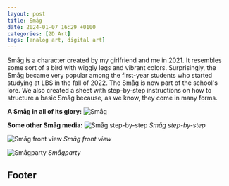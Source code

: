 ```yaml
---
layout: post
title: Småg
date: 2024-01-07 16:29 +0100
categories: [2D Art]
tags: [analog art, digital art]
---
```


Småg is a character created by my girlfriend and me in 2021. It resembles some sort of a bird with wiggly legs and vibrant colors. Surprisingly, the Småg became very popular among the first-year students who started studying at LBS in the fall of 2022. The Småg is now part of the school's lore. We also created a sheet with step-by-step instructions on how to structure a basic Småg because, as we know, they come in many forms.

**A Småg in all of its glory:**
![Småg](/assets/image/smag.png)

**Some other Småg media:**
![Småg step-by-step](/assets/image/projects/småg/smag_step-by-step.png)
*Småg step-by-step*

![Småg front view](/assets/image/projects/småg/smag_front.png)
*Småg front view*

![Smågparty](/assets/image/projects/småg/smagparty.gif)
*Smågparty*

## Footer

